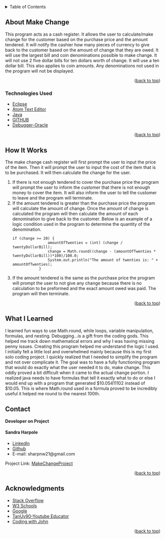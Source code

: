 

<!-- PROJECT LOGO -->

<!-- TABLE OF CONTENTS -->

<details>
  <summary>Table of Contents</summary>
  <ul>
    <li>
      <a href="#about-the-project">About Make Change</a>
  </ul>
      <ul>
        <li><a href="#technologies-used">Technologies Used</a></li>
      </ul>
    </li>
  <ul>
    <li><a href="#howitworks">How It Works</a></li>
  </ul>  
  <ul>
    <li><a href="#contact">Contact</a></li>
  </ul>

  <ul>
    <li><a href="#acknowledgments">Acknowledgments</a></li>
    </ul>

</details>

<!-- ABOUT THE PROJECT -->

## About Make Change


<p>
This program acts as a cash register. It allows the user to calculate/make change for the customer based on the purchase price and the amount tendered. It will notify the cashier how many pieces of currency to give back to the customer based on the amount of change that they are owed. It will use the largest bill and coin denominations possible to make change. It will not use 2 five dollar bills for ten dollars worth of change. It will use a ten dollar bill. This also applies to coin amounts. Any denominations not used in the program will not be displayed.  
 </p>

<!--[![Product Name Screen Shot][product-screenshot]](https://example.com) -->

<p align="right">(<a href="#top">back to top</a>)</p>

### Technologies Used

-   [Eclipse](https://spring.io/tools)
-   [Atom Text Editor](https://atom.io/)
-   [Java](https://www.java.com/en/)
-   [GITHUB](https://github.com)
-   [Debugger-Oracle](https://docs.oracle.com/javase/7/docs/technotes/tools/windows/jdb.html)  

<p align="right">(<a href="#top">back to top</a>)</p>

## How It Works



<p>
The make change cash register will first prompt the user to input the price of the item. Then it will prompt the user to input the cost of the item that is to be purchased. It will then calculate the change for the user.
</P>
<ol>

<li>
 If there is not enough tendered to cover the purchase price the program will prompt the user to inform the customer that there is not enough money to cover the item. It will also inform the user to tell the customer to leave and the program will terminate.
</li>

<li>
  If the amount tendered is greater than the purchase price the program will calculate the amount of change. Once the amount of change is calculated the program will then calculate the amount of each denomination to give back to the customer.
    Below is an example of a logic condition used in the program to determine the quantity of the denomination.


    if (change >= 20) {           
					amountOfTwenties = (int) (change / twentyDollarBill);
					change = Math.round((change - (amountOfTwenties * twentyDollarBill))*100)/100.0;
					System.out.println("The amount of twenties is: " + amountOfTwenties);
				}
  
</li>
<li>
 If the amount tendered is the same as the purchase price the program will prompt the user to not give any change because there is no calculation to be preformed and the exact amount owed was paid. The program will then terminate.
</li>

</ol>
<p align="right">(<a href="#top">back to top</a>)</p>

## What I Learned
<p>
I learned fun ways to use Math.round, while loops, variable manipulation, formulas, and nesting. Debugging...is a gift from the coding gods. This helped me track down mathematical errors and why I was having missing penny issues.
Creating this program helped me understand the logic I used. I initially felt a little lost and overwhelmed mainly because this is my first solo coding project. I quickly realized that I needed to simplify the program and not over complicate it. The goal was to have a fully functioning program that would do exactly what the user needed it to do, make change. This oddly proved a bit difficult when it came to the actual change portion. I realized java needs to have formulas that tell it exactly what to do or else I would end up with a program that generated $10.05411102 instead of $10.05. This is where Math.round used in a formula proved to be incredibly useful it helped me round to the nearest 100th.
</p>



## Contact

<strong>Developer on Project</strong>

<h4>Sandra Harpole</h4>
<ul>
<li>
<a href="https://www.linkedin.com/in/sandra-harpole/">
LinkedIn
</a>
</li>
<li><a href="https://github.com/SandraLeAnn">Github</a></li>
<li> E-mail: sharpnw21@gmail.com </li>
</ul>


Project Link: [MakeChangeProject](https://github.com/SandraLeAnn/MakeChangeProject)

<p align="right">(<a href="#top">back to top</a>)</p>

<!-- ACKNOWLEDGMENTS -->

## Acknowledgments


-   [Stack Overflow](https://stackoverflow.com/)
-   [W3 Schools](https://www.w3schools.com/)
-   [Google](https://www.google.com/)
-   [TanUv90-Youtube Educator](https://www.youtube.com/watch?v=nLDWeTz3Zgc&t=65s/)
-   [Coding with John](https://www.youtube.com/watch?v=aqcJsKdjjvU)
<p align="right">(<a href="#top">back to top</a>)</p>
